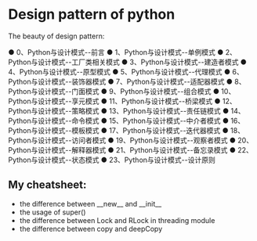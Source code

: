 # Design pattern of python
The beauty of design pattern:

  ● 0、Python与设计模式--前言
  ● 1、Python与设计模式--单例模式
  ● 2、Python与设计模式--工厂类相关模式
  ● 3、Python与设计模式--建造者模式
  ● 4、Python与设计模式--原型模式
  ● 5、Python与设计模式--代理模式
  ● 6、Python与设计模式--装饰器模式
  ● 7、Python与设计模式--适配器模式
  ● 8、Python与设计模式--门面模式
  ● 9、Python与设计模式--组合模式
  ● 10、Python与设计模式--享元模式
  ● 11、Python与设计模式--桥梁模式
  ● 12、Python与设计模式--策略模式
  ● 13、Python与设计模式--责任链模式
  ● 14、Python与设计模式--命令模式
  ● 15、Python与设计模式--中介者模式
  ● 16、Python与设计模式--模板模式
  ● 17、Python与设计模式--迭代器模式
  ● 18、Python与设计模式--访问者模式
  ● 19、Python与设计模式--观察者模式
  ● 20、Python与设计模式--解释器模式
  ● 21、Python与设计模式--备忘录模式
  ● 22、Python与设计模式--状态模式
  ● 23、Python与设计模式--设计原则

  ## My cheatsheet:
  - the difference between \_\_new\_\_ and \_\_init\_\_
  - the usage of super()
  - the difference between Lock and RLock in threading module
  - the difference between copy and deepCopy

